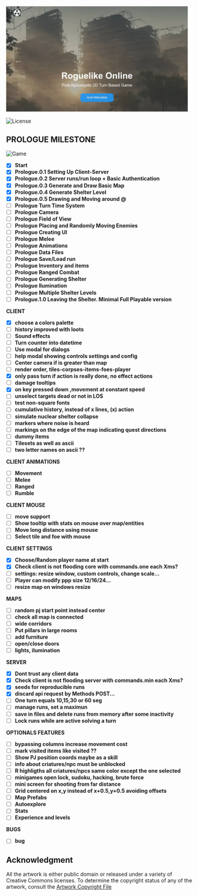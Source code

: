 <br>

![image](https://github.com/jolav/roguelike-online/blob/main/www/_public/images/web.webp?raw=true) 

![License](https://img.shields.io/badge/License-%20GNU%20AGPLv3%20-brightgreen)  

## PROLOGUE MILESTONE  

![Game](https://img.shields.io/badge/Version-0.5a-orange.svg)  

- [X] **Start**  
- [X] **Prologue.0.1 Setting Up Client-Server**  
- [X] **Prologue.0.2 Server runs/run loop + Basic Authentication**  
- [X] **Prologue.0.3 Generate and Draw Basic Map**  
- [X] **Prologue.0.4 Generate Shelter Level**  
- [X] **Prologue.0.5 Drawing and Moving around @**  
- [ ] **Prologue Turn Time System**  
- [ ] **Prologue Camera**  
- [ ] **Prologue Field of View**  
- [ ] **Prologue Placing and Randomly Moving Enemies**  
- [ ] **Prologue Creating UI**  
- [ ] **Prologue Melee**  
- [ ] **Prologue Animations**  
- [ ] **Prologue Data Files**  
- [ ] **Prologue Save/Load run**  
- [ ] **Prologue Inventory and items**  
- [ ] **Prologue Ranged Combat**  
- [ ] **Prologue Generating Shelter**  
- [ ] **Prologue Ilumination**  
- [ ] **Prologue Multiple Shelter Levels**  
- [ ] **Prologue.1.0 Leaving the Shelter. Minimal Full Playable version**  

**CLIENT**  
- [X] **choose a colors palette**  
- [ ] **history improved with loots**  
- [ ] **Sound effects**  
- [ ] **Turn counter into datetime**  
- [ ] **Use modal for dialogs**  
- [ ] **help modal showing controls settings and config**  
- [ ] **Center camera if is greater than map**  
- [ ] **render order, tiles-corpses-items-foes-player**  
- [X] **only pass turn if action is really done, no effect actions**  
- [ ] **damage tooltips**  
- [X] **on key pressed down ,movement at constant speed**  
- [ ] **unselect targets dead or not in LOS**  
- [ ] **test non-square fonts**  
- [ ] **cumulative history, instead of x lines, (x) action**  
- [ ] **simulate nuclear shelter collapse**  
- [ ] **markers where noise is heard**  
- [ ] **markings on the edge of the map indicating quest directions**  
- [ ] **dummy items**  
- [ ] **Tilesets as well as ascii**  
- [ ] **two letter names on ascii ??**  

**CLIENT ANIMATIONS**  
- [ ] **Movement**  
- [ ] **Melee**  
- [ ] **Ranged**  
- [ ] **Rumble**  

**CLIENT MOUSE**  
- [ ] **move support**  
- [ ] **Show tooltip with stats on mouse over map/entities**  
- [ ] **Move long distance using mouse**   
- [ ] **Select tile and foe with mouse**  

**CLIENT SETTINGS**  
- [X] **Choose/Random player name at start**  
- [X] **Check client is not flooding core with commands.one each Xms?**  
- [ ] **settings: resize window, custom controls, change scale...**  
- [ ] **Player can modify ppp size 12/16/24...**  
- [ ] **resize map on windows resize**  

**MAPS**  
- [ ] **random pj start point instead center**  
- [ ] **check all map is connected**  
- [ ] **wide corridors**  
- [ ] **Put pillars in large rooms**  
- [ ] **add furniture**  
- [ ] **open/close doors**  
- [ ] **lights, ilumination**  

**SERVER**  
- [X] **Dont trust any client data**  
- [X] **Check client is not flooding server with commands.min each Xms?**  
- [X] **seeds for reproducible runs**  
- [X] **discard api request by Methods POST...**  
- [ ] **One turn equals 10,15,30 or 60 seg**  
- [ ] **manage runs, set a maximun**  
- [ ] **save in files and delete runs from memory after some inactivity**  
- [ ] **Lock runs while are active solving a turn**  

**OPTIONALS FEATURES**   
- [ ] **bypassing columns increase movement cost**  
- [ ] **mark visited items like visited ??**   
- [ ] **Show PJ position coords maybe as a skill**  
- [ ] **info about criatures/npc must be unblocked**  
- [ ] **R highligths all criatures/npcs same color except the one selected**  
- [ ] **minigames open lock, sudoku, hacking, brute force**  
- [ ] **mini screen for shooting from far distance**  
- [ ] **Grid centered on x,y instead of x+0.5,y+0.5 avoiding offsets**  
- [ ] **Map Prefabs**  
- [ ] **Autoexplore**  
- [ ] **Stats**  
- [ ] **Experience and levels**  

**BUGS**  
- [ ] **bug**  


## **Acknowledgment**

All the artwork is either public domain or released under a variety of Creative Commons licenses. To determine the copyright status of any of the artwork, consult the [Artwork Copyright File](https://github.com/jolav/roguelike-online/blob/main/artwork.txt)

